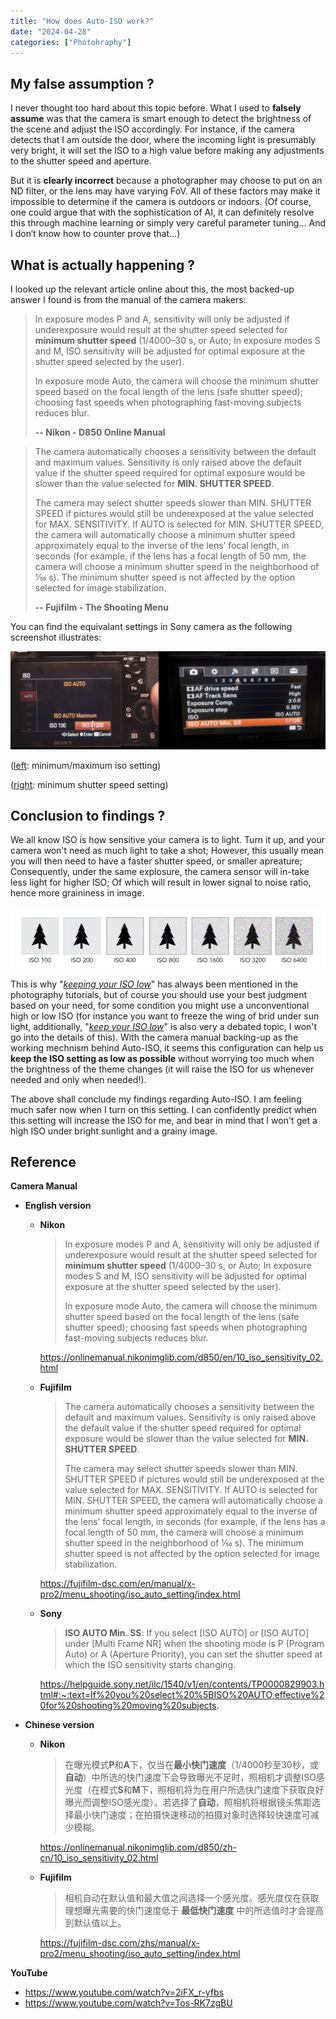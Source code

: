 ```yaml
---
title: "How does Auto-ISO work?"
date: "2024-04-28"
categories: ["Photohraphy"]
---
```








## My false assumption ?

I never thought too hard about this topic before. What I used to **falsely assume** was that the camera is smart enough to detect the brightness of the scene and adjust the ISO accordingly. For instance, if the camera detects that I am outside the door, where the incoming light is presumably very bright, it will set the ISO to a high value before making any adjustments to the shutter speed and aperture.

But it is **clearly incorrect** because a photographer may choose to put on an ND filter, or the lens may have varying FoV. All of these factors may make it impossible to determine if the camera is outdoors or indoors. (Of course, one could argue that with the sophistication of AI, it can definitely resolve this through machine learning or simply very careful parameter tuning... And I don‘t know how to counter prove that...)







## What is actually happening ?

I looked up the relevant article online about this, the most backed-up answer I found is from the manual of the camera makers:

>   In exposure modes P and A, sensitivity will only be adjusted if underexposure would result at the shutter speed selected for **minimum shutter speed** (1/4000–30 s, or Auto; In exposure modes S and M, ISO sensitivity will be adjusted for optimal exposure at the shutter speed selected by the user).
>
>   In exposure mode Auto, the camera will choose the minimum shutter speed based on the focal length of the lens (safe shutter speed); choosing fast speeds when photographing fast-moving subjects reduces blur.
>
>   **-- Nikon - D850 Online Manual**

>   The camera automatically chooses a sensitivity between the default and maximum values. Sensitivity is only raised above the default value if the shutter speed required for optimal exposure would be slower than the value selected for **MIN. SHUTTER SPEED**.
>
>   The camera may select shutter speeds slower than MIN. SHUTTER SPEED if pictures would still be underexposed at the value selected for MAX. SENSITIVITY. If AUTO is selected for MIN. SHUTTER SPEED, the camera will automatically choose a minimum shutter speed approximately equal to the inverse of the lens’ focal length, in seconds (for example, if the lens has a focal length of 50 mm, the camera will choose a minimum shutter speed in the neighborhood of 1⁄50 s). The minimum shutter speed is not affected by the option selected for image stabilization.
>
>   **-- Fujifilm - The Shooting Menu**

You can find the equivalant settings in Sony camera as the following screenshot illustrates:

![2024-04-29T091625](2024-04-29T091625.jpg)

(<u>left</u>: minimum/maximum iso setting)

(<u>right</u>: minimum shutter speed setting)







## Conclusion to findings ?

We all know ISO is how sensitive your camera is to light. Turn it up, and your camera won't need as much light to take a shot; However, this usually mean you will then need to have a faster shutter speed, or smaller apreature; Consequently, under the same explosure, the camera sensor will in-take less light for higher ISO; Of which will result in lower signal to noise ratio, hence more graininess in image.

![2024-04-29T090713](2024-04-29T090713.jpg)

This is why "*<u>keeping your ISO low</u>*" has always been mentioned in the photography tutorials, but of course you should use your best judgment based on your need, for some condition you might use a unconventional high or low ISO (for instance you want to freeze the wing of brid under sun light, additionally, "*<u>keep your ISO low</u>*" is also very a debated topic, I won't go into the details of this). With the camera manual backing-up as the working mechnism behind Auto-ISO, it seems this configuration can help us **keep the ISO setting as low as possible** without worrying too much when the brightness of the theme changes (it will raise the ISO for us whenever needed and only when needed!).

The above shall conclude my findings regarding Auto-ISO. I am feeling much safer now when I turn on this setting. I can confidently predict when this setting will increase the ISO for me, and bear in mind that I won't get a high ISO under bright sunlight and a grainy image.




## Reference

**Camera Manual**

-   **English version**

    - **Nikon**

        >   In exposure modes P and A, sensitivity will only be adjusted if underexposure would result at the shutter speed selected for **minimum shutter speed** (1/4000–30 s, or Auto; In exposure modes S and M, ISO sensitivity will be adjusted for optimal exposure at the shutter speed selected by the user).
        >
        >   In exposure mode Auto, the camera will choose the minimum shutter speed based on the focal length of the lens (safe shutter speed); choosing fast speeds when photographing fast-moving subjects reduces blur.

        https://onlinemanual.nikonimglib.com/d850/en/10_iso_sensitivity_02.html

    - **Fujifilm**

        >   The camera automatically chooses a sensitivity between the default and maximum values. Sensitivity is only raised above the default value if the shutter speed required for optimal exposure would be slower than the value selected for **MIN. SHUTTER SPEED**.
        >
        >   The camera may select shutter speeds slower than MIN. SHUTTER SPEED if pictures would still be underexposed at the value selected for MAX. SENSITIVITY. If AUTO is selected for MIN. SHUTTER SPEED, the camera will automatically choose a minimum shutter speed approximately equal to the inverse of the lens’ focal length, in seconds (for example, if the lens has a focal length of 50 mm, the camera will choose a minimum shutter speed in the neighborhood of 1⁄50 s). The minimum shutter speed is not affected by the option selected for image stabilization.

        https://fujifilm-dsc.com/en/manual/x-pro2/menu_shooting/iso_auto_setting/index.html

    - **Sony**

        >   **ISO AUTO Min. SS**: If you select [ISO AUTO] or [ISO AUTO] under [Multi Frame NR] when the shooting mode is P (Program Auto) or A (Aperture Priority), you can set the shutter speed at which the ISO sensitivity starts changing.

        https://helpguide.sony.net/ilc/1540/v1/en/contents/TP0000829903.html#:~:text=If%20you%20select%20%5BISO%20AUTO,effective%20for%20shooting%20moving%20subjects.

- **Chinese version**

    - **Nikon**

        >   在曝光模式**P**和**A**下，仅当在**最小快门速度**（1/4000秒至30秒，或**自动**）中所选的快门速度下会导致曝光不足时，照相机才调整ISO感光度（在模式**S**和**M**下，照相机将为在用户所选快门速度下获取良好曝光而调整ISO感光度）。若选择了**自动**，照相机将根据镜头焦距选择最小快门速度；在拍摄快速移动的拍摄对象时选择较快速度可减少模糊。

        https://onlinemanual.nikonimglib.com/d850/zh-cn/10_iso_sensitivity_02.html

    - **Fujifilm**

        >   相机自动在默认值和最大值之间选择一个感光度。感光度仅在获取理想曝光需要的快门速度低于 **最低快门速度** 中的所选值时才会提高到默认值以上。

        https://fujifilm-dsc.com/zhs/manual/x-pro2/menu_shooting/iso_auto_setting/index.html

**YouTube**

- https://www.youtube.com/watch?v=2iFX_r-yfbs
- https://www.youtube.com/watch?v=Tos-RK7zgBU